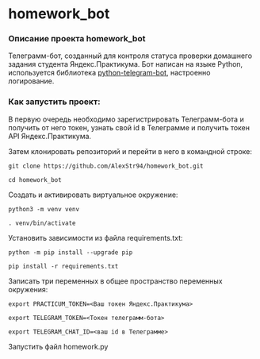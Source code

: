 # homework_bot

### Описание проекта homework_bot

Телеграмм-бот, созданный для контроля статуса проверки домашнего задания студента Яндекс.Практикума. Бот написан на языке Python, используется библиотека [python-telegram-bot](https://github.com/python-telegram-bot/python-telegram-bot), настроенно логирование.

### Как запустить проект:

В первую очередь необходимо зарегистрировать Телеграмм-бота и получить от него токен, узнать свой id в Телеграмме и получить токен API Яндекс.Практикума.

Затем клонировать репозиторий и перейти в него в командной строке:

```
git clone https://github.com/AlexStr94/homework_bot.git
```

```
cd homework_bot
```

Cоздать и активировать виртуальное окружение:

```
python3 -m venv venv
```

```
. venv/bin/activate
```

Установить зависимости из файла requirements.txt:

```
python -m pip install --upgrade pip
```

```
pip install -r requirements.txt
```

Записать три переменных  в общее пространство переменных окружения:

```
export PRACTICUM_TOKEN=<Ваш токен Яндекс.Практикума>
```

```
export TELEGRAM_TOKEN=<Токен телеграмм-бота>
```

```
export TELEGRAM_CHAT_ID=<ваш id в Телеграмме>
```

Запустить файл homework.py

